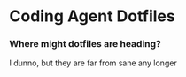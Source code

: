 # Coding Agent Dotfiles 

### Where might dotfiles are heading?

I dunno, but they are far from sane any longer
